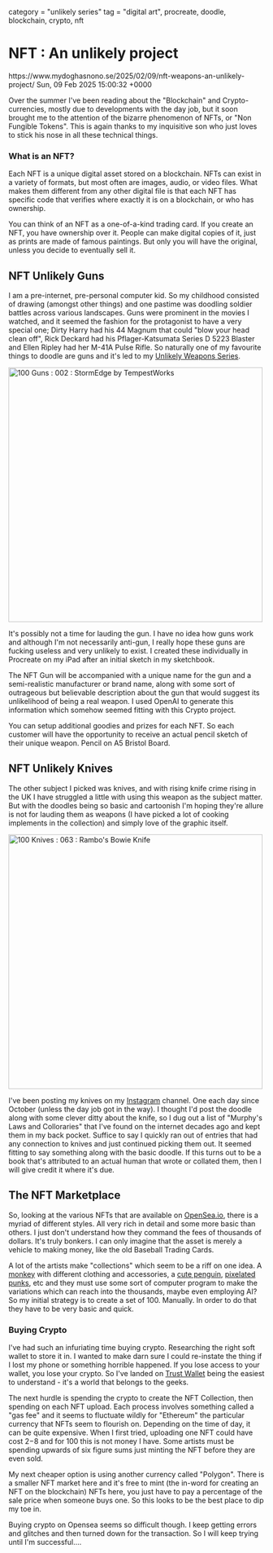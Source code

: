 category = "unlikely series"
tag = "digital art", procreate, doodle, blockchain, crypto, nft

# NFT : An unlikely project
<link>https://www.mydoghasnono.se/2025/02/09/nft-weapons-an-unlikely-project/</link>
<pubDate>Sun, 09 Feb 2025 15:00:32 +0000</pubDate>

Over the summer I've been reading about the "Blockchain" and Crypto-currencies, mostly due to developments with the day job, but it soon brought me to the attention of the bizarre phenomenon of NFTs, or "Non Fungible Tokens". This is again thanks to my inquisitive son who just loves to stick his nose in all these technical things.

### What is an NFT?

Each NFT is a unique digital asset stored on a blockchain. NFTs can exist in a variety of formats, but most often are images, audio, or video files. What makes them different from any other digital file is that each NFT has specific code that verifies where exactly it is on a blockchain, or who has ownership.

You can think of an NFT as a one-of-a-kind trading card. If you create an NFT, you have ownership over it. People can make digital copies of it, just as prints are made of famous paintings. But only you will have the original, unless you decide to eventually sell it.

## NFT Unlikely Guns

I am a pre-internet, pre-personal computer kid. So my childhood consisted of drawing (amongst other things) and one pastime was doodling soldier battles across various landscapes. Guns were prominent in the movies I watched, and it seemed the fashion for the protagonist to have a very special one; Dirty Harry had his 44 Magnum that could "blow your head clean off", Rick Deckard had his Pflager-Katsumata Series D 5223 Blaster and Ellen Ripley had her M-41A Pulse Rifle. So naturally one of my favourite things to doodle are guns and it's led to my [Unlikely Weapons Series](https://www.flickr.com/photos/mydoghasnonose/albums/72157710194279536).

<a data-flickr-embed="true" data-header="true" data-footer="true" href="https://www.flickr.com/photos/mydoghasnonose/54316267154/" title="100 Guns : 002 : StormEdge by TempestWorks"><img src="https://live.staticflickr.com/65535/54316267154_3179e222fd.jpg" width="500" height="500" alt="100 Guns : 002 : StormEdge by TempestWorks"/></a><script async src="//embedr.flickr.com/assets/client-code.js" charset="utf-8"></script>

It's possibly not a time for lauding the gun. I have no idea how guns work and although I'm not necessarily anti-gun, I really hope these guns are fucking useless and very unlikely to exist. I created these individually in Procreate on my iPad after an initial sketch in my sketchbook.

The NFT Gun will be accompanied with a unique name for the gun and a semi-realistic manufacturer or brand name, along with some sort of outrageous but believable description about the gun that would suggest its unlikelihood of being a real weapon. I used OpenAI to generate this information which somehow seemed fitting with this Crypto project.

You can setup additional goodies and prizes for each NFT. So each customer will have the opportunity to receive an actual pencil sketch of their unique weapon. Pencil on A5 Bristol Board.

## NFT Unlikely Knives

The other subject I picked was knives, and with rising knife crime rising in the UK I have struggled a little with using this weapon as the subject matter. But with the doodles being so basic and cartoonish I'm hoping they're allure is not for lauding them as weapons (I have picked a lot of cooking implements in the collection) and simply love of the graphic itself.

<a data-flickr-embed="true" data-header="true" data-footer="true" href="https://www.flickr.com/photos/mydoghasnonose/54279033083/" title="100 Knives : 063 : Rambo&#x27;s Bowie Knife"><img src="https://live.staticflickr.com/65535/54279033083_d3cf67fd75.jpg" width="500" height="500" alt="100 Knives : 063 : Rambo&#x27;s Bowie Knife"/></a><script async src="//embedr.flickr.com/assets/client-code.js" charset="utf-8"></script>

I've been posting my knives on my [Instagram](https://www.instagram.com/mydoghasnono.se/) channel. One each day since October (unless the day job got in the way). I thought I'd post the doodle along with some clever ditty about the knife, so I dug out a list of "Murphy's Laws and Colloraries" that I've found on the internet decades ago and kept them in my back pocket. Suffice to say I quickly ran out of entries that had any connection to knives and just continued picking them out. It seemed fitting to say something along with the basic doodle. If this turns out to be a book that's attributed to an actual human that wrote or collated them, then I will give credit it where it's due.

## The NFT Marketplace

So, looking at the various NFTs that are available on [OpenSea.io](https://OpenSea.io), there is a myriad of different styles. All very rich in detail and some more basic than others. I just don't understand how they command the fees of thousands of dollars. It's truly bonkers. I can only imagine that the asset is merely a vehicle to making money, like the old Baseball Trading Cards.

A lot of the artists make "collections" which seem to be a riff on one idea. A [monkey](https://opensea.io/collection/boredapeyachtclub) with different clothing and accessories, a [cute penguin](https://opensea.io/collection/lilpudgys), [pixelated punks](https://opensea.io/collection/cryptopunks), etc and they must use some sort of computer program to make the variations which can reach into the thousands, maybe even employing AI? So my initial strategy is to create a set of 100. Manually. In order to do that they have to be very basic and quick.

### Buying Crypto

I've had such an infuriating time buying crypto. Researching the right soft wallet to store it in. I wanted to make darn sure I could re-instate the thing if I lost my phone or something horrible happened. If you lose access to your wallet, you lose your crypto. So I've landed on [Trust Wallet](https://trustwallet.com/) being the easiest to understand - it's a world that belongs to the geeks.

The next hurdle is spending the crypto to create the NFT Collection, then spending on each NFT upload. Each process involves something called a "gas fee" and it seems to fluctuate wildly for "Ethereum" the particular currency that NFTs seem to flourish on. Depending on the time of day, it can be quite expensive. When I first tried, uploading one NFT could have cost $2-$8 and for 100 this is not money I have. Some artists must be spending upwards of six figure sums just minting the NFT before they are even sold.

My next cheaper option is using another currency called "Polygon". There is a smaller NFT market here and it's free to mint (the in-word for creating an NFT on the blockchain) NFTs here, you just have to pay a percentage of the sale price when someone buys one. So this looks to be the best place to dip my toe in.

Buying crypto on Opensea seems so difficult though. I keep getting errors and glitches and then turned down for the transaction. So I will keep trying until I'm successful....